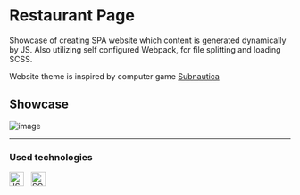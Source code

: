 # Restaurant Page
Showcase of creating SPA website which content is generated dynamically by JS. Also utilizing self configured Webpack, for file splitting and loading SCSS. 

Website theme is inspired by computer game [Subnautica](https://store.steampowered.com/app/264710/Subnautica/)
## Showcase
![image](https://user-images.githubusercontent.com/33003089/212468247-9e997527-aaa4-4ec7-8393-f92c64130684.png)

---
### Used technologies
[<img align="left" alt="JS" width="26px" src="https://cdn.jsdelivr.net/gh/devicons/devicon/icons/javascript/javascript-original.svg" style="padding-right:10px;" />][js]
[<img align="left" alt="SCSS" width="26px" src="https://cdn.jsdelivr.net/gh/devicons/devicon/icons/sass/sass-original.svg" style="padding-right:10px;"/>][sass]

[sass]: https://sass-lang.com
[js]: https://en.wikipedia.org/wiki/JavaScript
